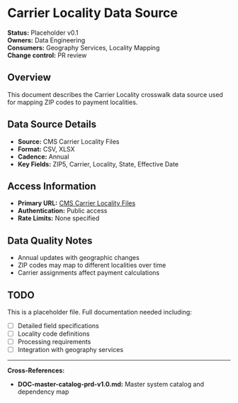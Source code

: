 # Carrier Locality Data Source

**Status:** Placeholder v0.1  
**Owners:** Data Engineering  
**Consumers:** Geography Services, Locality Mapping  
**Change control:** PR review  

## Overview
This document describes the Carrier Locality crosswalk data source used for mapping ZIP codes to payment localities.

## Data Source Details
- **Source:** CMS Carrier Locality Files
- **Format:** CSV, XLSX
- **Cadence:** Annual
- **Key Fields:** ZIP5, Carrier, Locality, State, Effective Date

## Access Information
- **Primary URL:** [CMS Carrier Locality Files](https://www.cms.gov/medicare/physician-fee-schedule/geographic-practice-cost-indices)
- **Authentication:** Public access
- **Rate Limits:** None specified

## Data Quality Notes
- Annual updates with geographic changes
- ZIP codes may map to different localities over time
- Carrier assignments affect payment calculations

## TODO
This is a placeholder file. Full documentation needed including:
- [ ] Detailed field specifications
- [ ] Locality code definitions
- [ ] Processing requirements
- [ ] Integration with geography services

---
**Cross-References:**
- **DOC-master-catalog-prd-v1.0.md:** Master system catalog and dependency map
